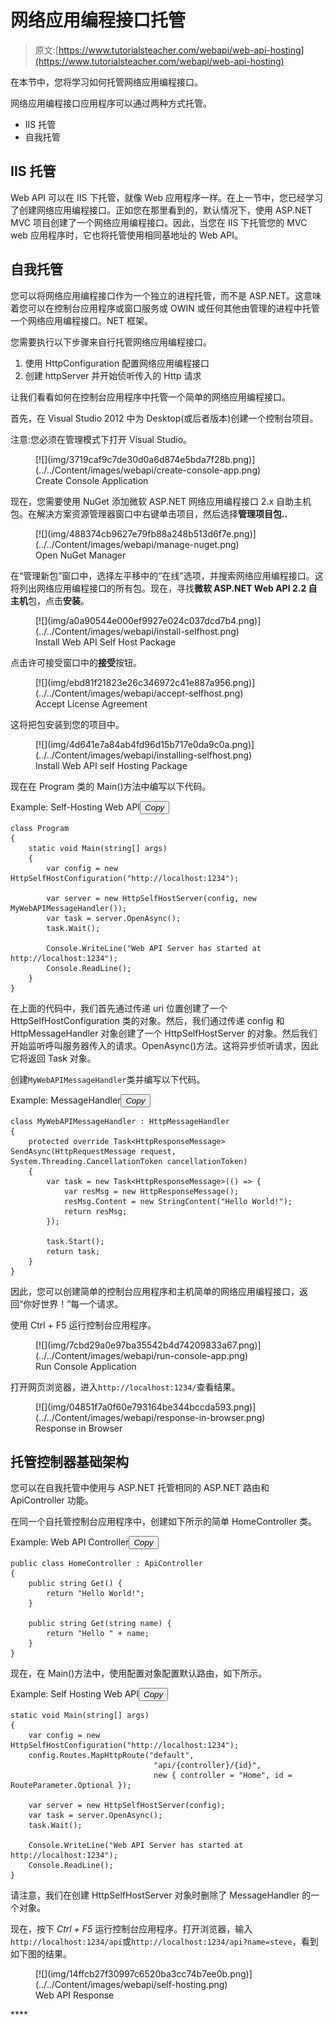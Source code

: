 # 网络应用编程接口托管

> 原文:[https://www.tutorialsteacher.com/webapi/web-api-hosting](https://www.tutorialsteacher.com/webapi/web-api-hosting)

在本节中，您将学习如何托管网络应用编程接口。

网络应用编程接口应用程序可以通过两种方式托管。

*   IIS 托管
*   自我托管

## IIS 托管

Web API 可以在 IIS 下托管，就像 Web 应用程序一样。在上一节中，您已经学习了创建网络应用编程接口。正如您在那里看到的，默认情况下，使用 ASP.NET MVC 项目创建了一个网络应用编程接口。因此，当您在 IIS 下托管您的 MVC web 应用程序时，它也将托管使用相同基地址的 Web API。

## 自我托管

您可以将网络应用编程接口作为一个独立的进程托管，而不是 ASP.NET。这意味着您可以在控制台应用程序或窗口服务或 OWIN 或任何其他由管理的进程中托管一个网络应用编程接口。NET 框架。

您需要执行以下步骤来自行托管网络应用编程接口。

1.  使用 HttpConfiguration 配置网络应用编程接口
2.  创建 httpServer 并开始侦听传入的 Http 请求

让我们看看如何在控制台应用程序中托管一个简单的网络应用编程接口。

首先，在 Visual Studio 2012 中为 Desktop(或后者版本)创建一个控制台项目。

注意:您必须在管理模式下打开 Visual Studio。

<figure>[![](img/3719caf9c7de30d0a6d874e5bda7f28b.png)](../../Content/images/webapi/create-console-app.png)

<figcaption>Create Console Application</figcaption>

</figure>

现在，您需要使用 NuGet 添加微软 ASP.NET 网络应用编程接口 2.x 自助主机包。在解决方案资源管理器窗口中右键单击项目，然后选择**管理项目包..**

<figure>[![](img/488374cb9627e79fb88a248b513d6f7e.png)](../../Content/images/webapi/manage-nuget.png)

<figcaption>Open NuGet Manager</figcaption>

</figure>

在“管理新包”窗口中，选择左平移中的“在线”选项，并搜索网络应用编程接口。这将列出网络应用编程接口的所有包。现在，寻找**微软 ASP.NET Web API 2.2 自主机**包，点击**安装**。

<figure>[![](img/a0a90544e000ef9927e024c037dcd7b4.png)](../../Content/images/webapi/install-selfhost.png)

<figcaption>Install Web API Self Host Package</figcaption>

</figure>

点击许可接受窗口中的**接受**按钮。

<figure>[![](img/ebd81f21823e26c346972c41e887a956.png)](../../Content/images/webapi/accept-selfhost.png)

<figcaption>Accept License Agreement</figcaption>

</figure>

这将把包安装到您的项目中。

<figure>[![](img/4d641e7a84ab4fd96d15b717e0da9c0a.png)](../../Content/images/webapi/installing-selfhost.png)

<figcaption>Install Web API self Hosting Package</figcaption>

</figure>

现在在 Program 类的 Main()方法中编写以下代码。

Example: Self-Hosting Web API<button class="copy-btn pull-right" title="Copy example code">*Copy*</button> 

```
class Program
{
    static void Main(string[] args)
    {
        var config = new HttpSelfHostConfiguration("http://localhost:1234");

        var server = new HttpSelfHostServer(config, new MyWebAPIMessageHandler());
        var task = server.OpenAsync();
        task.Wait();

        Console.WriteLine("Web API Server has started at http://localhost:1234");
        Console.ReadLine();
    }
} 
```

在上面的代码中，我们首先通过传递 uri 位置创建了一个 HttpSelfHostConfiguration 类的对象。然后，我们通过传递 config 和 HttpMessageHandler 对象创建了一个 HttpSelfHostServer 的对象。然后我们开始监听呼叫服务器传入的请求。OpenAsync()方法。这将异步侦听请求，因此它将返回 Task 对象。

创建`MyWebAPIMessageHandler`类并编写以下代码。

Example: MessageHandler<button class="copy-btn pull-right" title="Copy example code">*Copy*</button> 

```
class MyWebAPIMessageHandler : HttpMessageHandler
{
    protected override Task<HttpResponseMessage> SendAsync(HttpRequestMessage request, System.Threading.CancellationToken cancellationToken)
    {
        var task = new Task<HttpResponseMessage>(() => {
            var resMsg = new HttpResponseMessage();
            resMsg.Content = new StringContent("Hello World!");
            return resMsg;
        });

        task.Start();
        return task;
    }
} 
```

因此，您可以创建简单的控制台应用程序和主机简单的网络应用编程接口，返回“你好世界！”每一个请求。

使用 Ctrl + F5 运行控制台应用程序。

<figure>[![](img/7cbd29a0e97ba35542b4d74209833a67.png)](../../Content/images/webapi/run-console-app.png)

<figcaption>Run Console Application</figcaption>

</figure>

打开网页浏览器，进入`http://localhost:1234/`查看结果。

<figure>[![](img/04851f7a0f60e793164be344bccda593.png)](../../Content/images/webapi/response-in-browser.png)

<figcaption>Response in Browser</figcaption>

</figure>

## 托管控制器基础架构

您可以在自我托管中使用与 ASP.NET 托管相同的 ASP.NET 路由和 ApiController 功能。

在同一个自托管控制台应用程序中，创建如下所示的简单 HomeController 类。

Example: Web API Controller<button class="copy-btn pull-right" title="Copy example code">*Copy*</button> 

```
public class HomeController : ApiController
{
    public string Get() {
        return "Hello World!";
    }

    public string Get(string name) {
        return "Hello " + name;
    }
} 
```

现在，在 Main()方法中，使用配置对象配置默认路由，如下所示。

Example: Self Hosting Web API<button class="copy-btn pull-right" title="Copy example code">*Copy*</button> 

```
static void Main(string[] args)
{
    var config = new HttpSelfHostConfiguration("http://localhost:1234");
    config.Routes.MapHttpRoute("default",
                                "api/{controller}/{id}",
                                new { controller = "Home", id = RouteParameter.Optional });

    var server = new HttpSelfHostServer(config);            
    var task = server.OpenAsync();
    task.Wait();

    Console.WriteLine("Web API Server has started at http://localhost:1234");
    Console.ReadLine();
} 
```

请注意，我们在创建 HttpSelfHostServer 对象时删除了 MessageHandler 的一个对象。

现在，按下 *Ctrl + F5* 运行控制台应用程序。打开浏览器，输入`http://localhost:1234/api`或`http://localhost:1234/api?name=steve`，看到如下图的结果。

<figure>[![](img/14ffcb27f30997c6520ba3cc74b7ee0b.png)](../../Content/images/webapi/self-hosting.png)

<figcaption>Web API Response</figcaption>

</figure>****